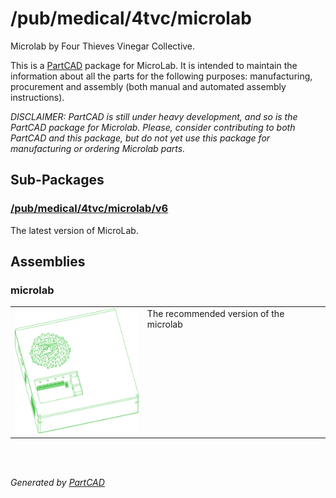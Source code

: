 # /pub/medical/4tvc/microlab

Microlab by Four Thieves Vinegar Collective.

This is a [PartCAD](https://partcad.org/) package for MicroLab.
It is intended to maintain the information about all the parts
for the following purposes: manufacturing, procurement and assembly
(both manual and automated assembly instructions).

*DISCLAIMER: PartCAD is still under heavy development, and so is
the PartCAD package for Microlab. Please, consider contributing to
both PartCAD and this package, but do not yet use this package
for manufacturing or ordering Microlab parts.*


## Sub-Packages

### [/pub/medical/4tvc/microlab/v6](./../hardware/v6/README.md)
The latest version of MicroLab.

## Assemblies

### microlab
<table><tr>
<td valign=top><img src="../hardware/microlab.svg" width="200" height="200"></td>
<td valign=top>The recommended version of the microlab</td>
</tr></table>

<br/><br/>

*Generated by [PartCAD](https://partcad.org/)*

